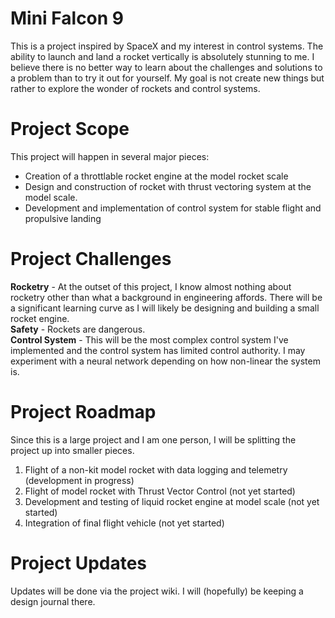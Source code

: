 # Mini Falcon 9
This is a project inspired by SpaceX and my interest in control systems.  The ability to launch and land a rocket vertically is absolutely stunning to me.  I believe there is no better way to learn about the challenges and solutions to a problem than to try it out for yourself.  My goal is not create new things but rather to explore the wonder of rockets and control systems.  

# Project Scope
This project will happen in several major pieces:
* Creation of a throttlable rocket engine at the model rocket scale
* Design and construction of rocket with thrust vectoring system at the model scale.
* Development and implementation of control system for stable flight and propulsive landing

# Project Challenges
**Rocketry** - At the outset of this project, I know almost nothing about rocketry other than what a background in engineering affords.  There will be a significant learning curve as I will likely be designing and building a small rocket engine.  
**Safety** - Rockets are dangerous.  
**Control System** - This will be the most complex control system I've implemented and the control system has limited control authority.  I may experiment with a neural network  depending on how non-linear the system is.  

# Project Roadmap
Since this is a large project and I am one person, I will be splitting the project up into smaller pieces.
1. Flight of a non-kit model rocket with data logging and telemetry (development in progress)
2. Flight of model rocket with Thrust Vector Control (not yet started)
3. Development and testing of liquid rocket engine at model scale (not yet started)
4. Integration of final flight vehicle (not yet started)

# Project Updates
Updates will be done via the project wiki.  I will (hopefully) be keeping a design journal there.

